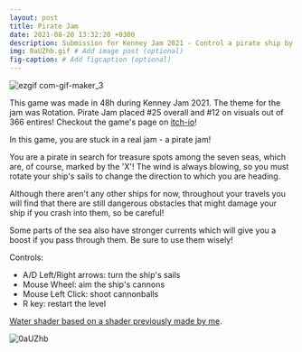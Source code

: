 ```yaml
---
layout: post
title: Pirate Jam
date: 2021-08-20 13:32:20 +0300
description: Submission for Kenney Jam 2021 - Control a pirate ship by rotating its sails and survive the harsh seas!
img: 0aUZhb.gif # Add image post (optional)
fig-caption: # Add figcaption (optional)
---
```


![ezgif com-gif-maker_3](https://user-images.githubusercontent.com/42148950/131026234-7cc0ac78-458e-4967-9995-680accec9f5b.gif)

This game was made in 48h during Kenney Jam 2021. The theme for the jam was Rotation. Pirate Jam placed #25 overall and #12 on visuals out of 366 entires! Checkout the game's page on [itch-io](https://julia-melgare.itch.io/pirate-jam)!

In this game, you are stuck in a real jam - a pirate jam!

You are a pirate in search for treasure spots among the seven seas, which are, of course, marked by the 'X'! The wind is always blowing,  so you must rotate your ship's sails to change the direction to which you are heading. 

Although there aren't any other ships for now, throughout your travels you will find that there are still dangerous obstacles that might damage your ship if you crash into them, so be careful!

Some parts of the sea also have stronger currents which will give you a boost if you pass through them. Be sure to use them wisely!

Controls:

- A/D Left/Right arrows: turn the ship's sails
- Mouse Wheel: aim the ship's cannons
- Mouse Left Click: shoot cannonballs
- R key: restart the level

[Water shader based on a shader previously made by me](https://github.com/Julia-Melgare/Deformable-Water).

![0aUZhb](https://user-images.githubusercontent.com/42148950/131026306-5561ccc0-95b5-4853-9357-746eda191f2c.gif)
